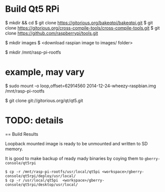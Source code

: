 Build Qt5 RPi
=============


$ mkdir <workdir> && cd <workdir>
$ git clone https://gitorious.org/bakeqtpi/bakeqtpi.git
$ git clone https://gitorious.org/cross-compile-tools/cross-compile-tools.git
$ git clone https://github.com/raspberrypi/tools.git

$ mkdir images
$ <download raspian image to images/ folder>

$ mkdir /mnt/rasp-pi-rootfs
# example, may vary
$ sudo mount -o loop,offset=62914560 2014-12-24-wheezy-raspbian.img /mnt/rasp-pi-rootfs
    
$ git clone git://gitorious.org/qt/qt5.git

# TODO: details

== Build Results

Loopback mounted image is ready to be unmounted and written to SD memory.

It is good to make backup of ready mady binaries by coying them to 
`gberry-console/qt5rpi`

    $ cp -r /mnt/rasp-pi-rootfs/usr/local/qt5pi <workspace>/gberry-console/qt5rpi/deploy/usr/local/
    $ cp -r /usr/local/qt5pi  <workspace>/gberry-console/qt5rpi/desktop/usr/local/
    